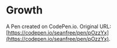 # Growth

A Pen created on CodePen.io. Original URL: [https://codepen.io/seanfree/pen/pOzzYx](https://codepen.io/seanfree/pen/pOzzYx).


